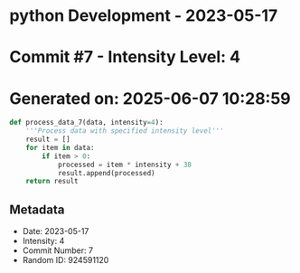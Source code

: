 ﻿# python Development - 2023-05-17
# Commit #7 - Intensity Level: 4
# Generated on: 2025-06-07 10:28:59
```python
def process_data_7(data, intensity=4):
    '''Process data with specified intensity level'''
    result = []
    for item in data:
        if item > 0:
            processed = item * intensity + 38
            result.append(processed)
    return result
```
## Metadata
- Date: 2023-05-17
- Intensity: 4
- Commit Number: 7
- Random ID: 924591120

